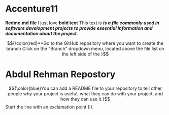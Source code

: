 # Accenture11
**Redme.md file**     I just love **bold text**  This text is ___is a file commonly used in software development projects to provide essential information and documentation about the project___. 

$${\color{red}**Go to the GitHub repository where you want to create the branch Click on the "Branch" dropdown menu, located above the file list on the left side of the }$$
# Abdul Rehman Repostory 

$${\color{blue}You can add a README file to your repository to tell other people why your project is useful, what they can do with your project, and how they can use it.}$$
Start the line with an exclamation point (!).
























